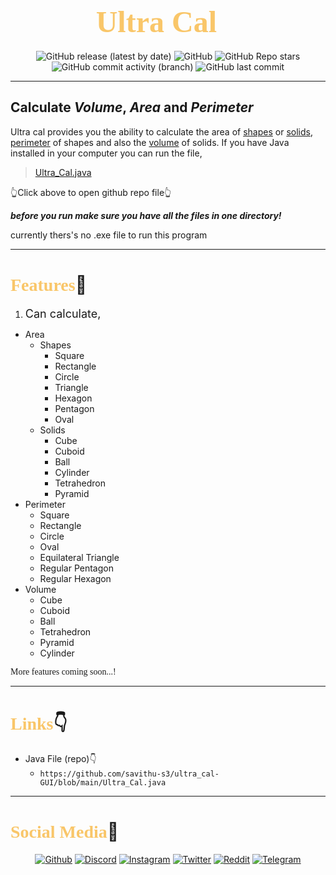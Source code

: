 <h1 align="center" style="color:#F9C669"><font size="8" face="CaskaydiaCove NF">Ultra Cal🧮</font></h1>

<p align="center">
<img alt="GitHub release (latest by date)" src="https://img.shields.io/github/v/release/savithu-s3/ultra_cal-GUI?logo=github&color=red">
<img alt="GitHub" src="https://img.shields.io/github/license/savithu-s3/ultra_cal-GUI?logo=github&color=orange">
<img alt="GitHub Repo stars" src="https://img.shields.io/github/stars/savithu-s3/ultra_cal-GUI?logo=github&color=yellow">
<img alt="GitHub commit activity (branch)" src="https://img.shields.io/github/commit-activity/w/savithu-s3/ultra_cal-GUI/main?logo=github&color=brightgreen">
<img alt="GitHub last commit" src="https://img.shields.io/github/last-commit/savithu-s3/ultra_cal-GUI?logo=github&color=blue">
</p>

---

## Calculate **_Volume_, _Area_ and _Perimeter_**

Ultra cal provides you the ability to calculate the area of [shapes](#font-stylecolorf9c669-facecaskaydiacove-nffeaturesfont📃) or [solids](#font-stylecolorf9c669-facecaskaydiacove-nffeaturesfont📃), [perimeter](#font-stylecolorf9c669-facecaskaydiacove-nffeaturesfont📃) of shapes and also the [volume](#font-stylecolorf9c669-facecaskaydiacove-nffeaturesfont📃) of solids.
If you have Java installed in your computer you can run the file,
>[Ultra_Cal.java](https://github.com/savithu-s3/ultra_cal-GUI/blob/main/Ultra_Cal.java)

👆Click above to open github repo file👆

***before you run make sure you have all the files in one directory!***

currently thers's no .exe file to run this program

---

# <font style="color:#F9C669" face="CaskaydiaCove NF">Features</font>📃

1. <font size="4">Can calculate,</font>
- Area
  - Shapes
    - Square
    - Rectangle
    - Circle
    - Triangle
    - Hexagon
    - Pentagon
    - Oval
  - Solids
    - Cube
    - Cuboid
    - Ball
    - Cylinder
    - Tetrahedron
    - Pyramid
- Perimeter
  - Square
  - Rectangle
  - Circle
  - Oval
  - Equilateral Triangle
  - Regular Pentagon
  - Regular Hexagon
- Volume
  - Cube
  - Cuboid
  - Ball
  - Tetrahedron
  - Pyramid
  - Cylinder

<font face="CaskaydiaCove NF">More features coming soon...!</font>

---

# <font style="color:#F9C669" face="CaskaydiaCove NF">Links</font>👇

- Java File (repo)👇
  - ```https://github.com/savithu-s3/ultra_cal-GUI/blob/main/Ultra_Cal.java```

---

# <font style="color:#F9C669" face="CaskaydiaCove NF">Social Media</font>👥

<p align="center">
<a href="https://github.com/savithu-s3"><img src="https://img.shields.io/static/v1?logo=github&label=&message=Github&color=36393f&style=flat-square" alt="Github"></a>
<a href="https://discord.com/users/852854232435916800"><img src="https://img.shields.io/static/v1?logo=discord&label=&message=Discord&color=36393f&style=flat-square" alt="Discord"></a>
<a href="https://instagram.com/Savithu_s3"><img src="https://img.shields.io/static/v1?logo=instagram&label=&message=Instagram&color=36393f&style=flat-square" alt="Instagram"></a>
<a href="https://twitter.com/savithu_s3"><img src="https://img.shields.io/static/v1?logo=twitter&label=&message=Twitter&color=36393f&style=flat-square" alt="Twitter"></a>
<a href="https://www.reddit.com/user/Savithu_s3"><img src="https://img.shields.io/static/v1?logo=reddit&label=&message=Reddit&color=36393f&style=flat-square" alt="Reddit"></a>
<a href="https://t.me/savithu_s3"><img src="https://img.shields.io/static/v1?logo=telegram&label=&message=Telegram&color=36393f&style=flat-square" alt="Telegram"></a>
</p>